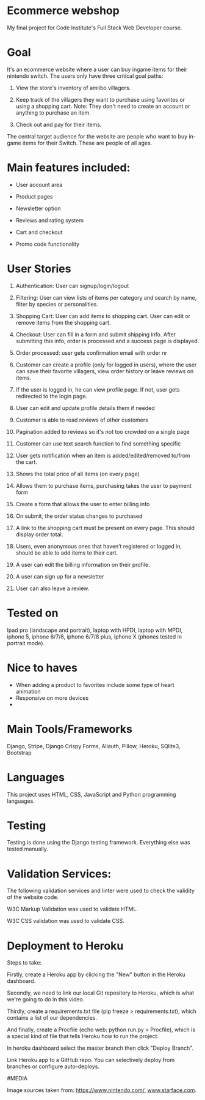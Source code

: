 # Ecommerce webshop

My final project for Code Institute's Full Stack Web Developer course.

# Goal

It's an ecommerce website where a user can buy ingame items for their nintendo switch. The users only have three critical goal paths:

1) View the store's inventory of amiibo villagers.

2) Keep track of the villagers they want to purchase using favorites or using a shopping cart. Note: They don't need to create 
an account or anything to purchase an item.

3) Check out and pay for their items.


The central target audience for the website are people who want to buy in-game items for their Switch. These are people of all ages. 

# Main features included:

- User account area

- Product pages

- Newsletter option

- Reviews and rating system

- Cart and checkout

- Promo code functionality


# User Stories 

1) Authentication: User can signup/login/logout 

2) Filtering: User can view lists of items per category and search by name, filter by species or personalities.

3) Shopping Cart: User can add items to shopping cart. User can edit or remove items from the shopping cart.  

4) Checkout: User can fill in a form and submit shipping info. After submitting this info, order is processed and a success page is 
displayed.

5) Order processed: user gets confirmation email with order nr

6) Customer can create a profile (only for logged in users), where the user can save their favorite villagers, view order history 
or leave reviews on items.

7) If the user is logged in, he can view profile page. If not, user gets redirected to the login page.

8) User can edit and update profile details them if needed

9) Customer is able to read reviews of other customers

10) Pagination added to reviews so it's not too crowded on a single page

11) Customer can use text search function to find something specific

12) User gets notification when an item is added/edited/removed to/from the cart.

13) Shows the total price of all items (on every page)

14) Allows them to purchase items, purchasing takes the user to payment form 

15) Create a form that allows the user to enter billing info

16) On submit, the order status changes to purchased

17) A link to the shopping cart must be present on every page. This should display order total. 

18) Users, even anonymous ones that haven’t registered or logged in, should be able to
add items to their cart.

19) A user can edit the billing information on their profile.

20) A user can sign up for a newsletter

21) User can also leave a review.

# Tested on

Ipad pro (landscape and portrait), laptop with HPDI, laptop with MPDI, iphone 5, iphone 6/7/8, iphone 6/7/8 plus, iphone X
(phones tested in portrait mode).

# Nice to haves

- When adding a product to favorites include some type of heart animation
- Responsive on more devices
- 


# Main Tools/Frameworks

Django, Stripe, Django Crispy Forms, Allauth, Pillow, Heroku, SQlite3, Bootstrap


# Languages
This project uses HTML, CSS, JavaScript and Python programming languages.

# Testing
Testing is done using the Django testing framework. Everything else was tested manually.

# Validation Services:

The following validation services and linter were used to check the validity of the website code.

W3C Markup Validation was used to validate HTML.

W3C CSS validation was used to validate CSS.


# Deployment to Heroku

Steps to take:

Firstly, create a Heroku app by clicking the "New" button in the Heroku dashboard.

Secondly, we need to link our local Git repository to Heroku, which is what we're going to do in this video.

Thirdly, create a requirements.txt file (pip freeze > requirements.txt), which contains a list of our dependencies.

And finally, create a Procfile (echo web: python run.py > Procfile), which is a special kind of file that tells Heroku how to run the project.

In heroku dashboard select the master branch then click "Deploy Branch".

Link Heroku app to a GitHub repo. You can selectively deploy from branches or configure auto-deploys.

#MEDIA

Image sources taken from: https://www.nintendo.com/, www.starface.com.